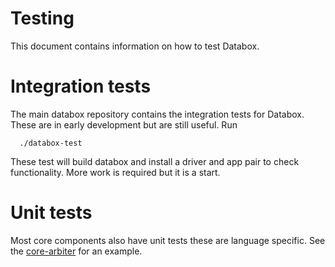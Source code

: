 # Testing

This document contains information on how to test Databox. 

# Integration tests 

The main databox repository contains the integration tests for Databox. 
These are in early development but are still useful. Run 

      ./databox-test

These test will build databox and install a driver and app pair to check 
functionality. More work is required but it is a start. 


# Unit tests

Most core components also have unit tests these are language specific. 
See the [core-arbiter](https://github.com/tsh-box/core-arbiter/tree/master/test) 
for an example.
